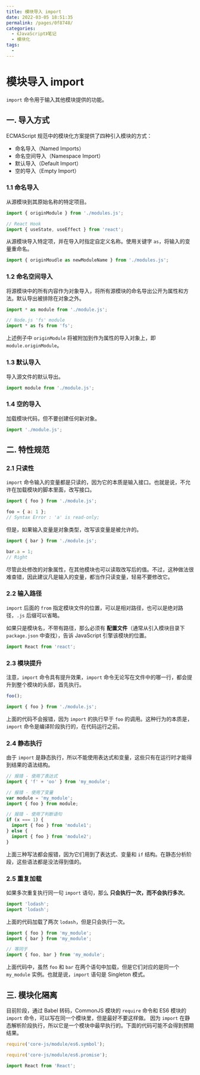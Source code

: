 ```yaml
---
title: 模块导入 import
date: 2022-03-05 18:51:35
permalink: /pages/0f8748/
categories:
  - 《JavaScript》笔记
  - 模块化
tags:
  - 
---
```


# 模块导入 import

`import` 命令用于输入其他模块提供的功能。

## 一. 导入方式


ECMAScript 规范中的模块化方案提供了四种引入模块的方式：

- 命名导入（Named Imports）
- 命名空间导入（Namespace Import）
- 默认导入（Default Import）
- 空的导入（Empty Import）

### 1.1 命名导入

从源模块到其原始名称的特定项目。

```js
import { originModule } from './modules.js';

// React Hook
import { useState, useEffect } from 'react';
```

从源模块导入特定项，并在导入时指定自定义名称。使用关键字 `as`，将输入的变量重命名。

```js
import { originMoudle as newModuleName } from './modules.js';
```

### 1.2 命名空间导入

将源模块中的所有内容作为对象导入，将所有源模块的命名导出公开为属性和方法。默认导出被排除在对象之外。

```js
import * as module from './module.js';

// Node.js 'fs' module
import * as fs from 'fs';
```

上述例子中 `originModule` 将被附加到作为属性的导入对象上，即 `module.originModule`。

### 1.3 默认导入

导入源文件的默认导出。

```js
import module from './module.js';
```

### 1.4 空的导入

加载模块代码，但不要创建任何新对象。

```js
import './module.js';
```

## 二. 特性规范

### 2.1 只读性

`import` 命令输入的变量都是只读的，因为它的本质是输入接口。也就是说，不允许在加载模块的脚本里面，改写接口。

```js
import { foo } from './module.js';

foo = { a: 1 };
// Syntax Error : 'a' is read-only;
```

但是，如果输入变量是对象类型，改写该变量是被允许的。

```js
import { bar } from './module.js';

bar.a = 1;
// Right
```

尽管此处修改的对象属性，在其他模块也可以读取改写后的值。不过，这种做法很难查错，因此建议凡是输入的变量，都当作只读变量，轻易不要修改它。

### 2.2 输入路径

`import` 后面的 `from` 指定模块文件的位置，可以是相对路径，也可以是绝对路径，`.js` 后缀可以省略。

如果只是模块名，不带有路径，那么必须有 **配置文件**（通常从引入模块目录下 `package.json` 中查找），告诉 JavaScript 引擎该模块的位置。

```js
import React from 'react';
```

### 2.3 模块提升

注意，`import` 命令具有提升效果，`import` 命令无论写在文件中的哪一行，都会提升到整个模块的头部，首先执行。

```js
foo();

import { foo } from './module.js';
```

上面的代码不会报错，因为 `import` 的执行早于 `foo` 的调用。这种行为的本质是，`import` 命令是编译阶段执行的，在代码运行之前。

### 2.4 静态执行

由于 `import` 是静态执行，所以不能使用表达式和变量，这些只有在运行时才能得到结果的语法结构。

```js
// 报错 - 使用了表达式
import { 'f' + 'oo' } from 'my_module';

// 报错 - 使用了变量
var module = 'my_module';
import { foo } from module;

// 报错 - 使用了判断语句
if (x === 1) {
  import { foo } from 'module1';
} else {
  import { foo } from 'module2';
}
```

上面三种写法都会报错，因为它们用到了表达式、变量和 `if` 结构。在静态分析阶段，这些语法都是没法得到值的。

### 2.5 重复加载

如果多次重复执行同一句 `import` 语句，那么 **只会执行一次，而不会执行多次**。

```js
import 'lodash';
import 'lodash';
```

上面的代码加载了两次 `lodash`，但是只会执行一次。

```js
import { foo } from 'my_module';
import { bar } from 'my_module';

// 等同于
import { foo, bar } from 'my_module';
```

上面代码中，虽然 `foo` 和 `bar` 在两个语句中加载，但是它们对应的是同一个 `my_module` 实例。也就是说，`import` 语句是 Singleton 模式。

## 三. 模块化隔离

目前阶段，通过 Babel 转码，CommonJS 模块的 `require` 命令和 ES6 模块的 `import` 命令，可以写在同一个模块里，但是最好不要这样做。
因为 `import` 在静态解析阶段执行，所以它是一个模块中最早执行的。下面的代码可能不会得到预期结果。

```js
require('core-js/module/es6.symbol');

require('core-js/module/es6.promise');

import React from 'React';
```
